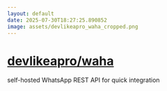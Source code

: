 ```yaml
---
layout: default
date: 2025-07-30T18:27:25.890852
image: assets/devlikeapro_waha_cropped.png
---
```


# [devlikeapro/waha](https://github.com/devlikeapro/waha)

self-hosted WhatsApp REST API for quick integration
